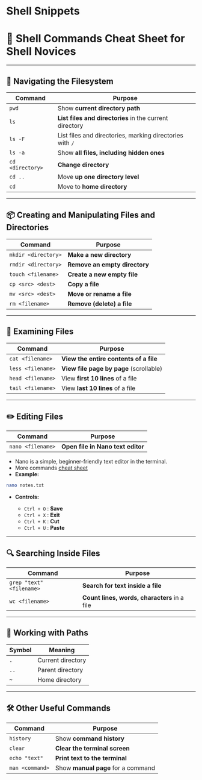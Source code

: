 # Shell Snippets

# 🐚 Shell Commands Cheat Sheet for Shell Novices

---

## 📁 **Navigating the Filesystem**

| Command          | Purpose                                                  |
| ---------------- | -------------------------------------------------------- |
| `pwd`            | Show **current directory path**                          |
| `ls`             | **List files and directories** in the current directory  |
| `ls -F`          | List files and directories, marking directories with `/` |
| `ls -a`          | Show **all files, including hidden ones**                |
| `cd <directory>` | **Change directory**                                     |
| `cd ..`          | Move **up one directory level**                          |
| `cd`             | Move to **home directory**                               |

---

## 📦 **Creating and Manipulating Files and Directories**

| Command             | Purpose                       |
| ------------------- | ----------------------------- |
| `mkdir <directory>` | **Make a new directory**      |
| `rmdir <directory>` | **Remove an empty directory** |
| `touch <filename>`  | **Create a new empty file**   |
| `cp <src> <dest>`   | **Copy a file**               |
| `mv <src> <dest>`   | **Move or rename a file**     |
| `rm <filename>`     | **Remove (delete) a file**    |

---

## 📜 **Examining Files**

| Command           | Purpose                                 |
| ----------------- | --------------------------------------- |
| `cat <filename>`  | **View the entire contents of a file**  |
| `less <filename>` | **View file page by page** (scrollable) |
| `head <filename>` | View **first 10 lines** of a file       |
| `tail <filename>` | View **last 10 lines** of a file        |

---

## ✏️ **Editing Files**

| Command           | Purpose                           |
| ----------------- | --------------------------------- |
| `nano <filename>` | **Open file in Nano text editor** |

* Nano is a simple, beginner-friendly text editor in the terminal.
* More commands [cheat sheet](https://www.unomaha.edu/college-of-information-science-and-technology/computer-science-learning-center/_files/resources/CSLC-Helpdocs-Nano.pdf)
* **Example:**

```bash
nano notes.txt
```

* **Controls:**

  * `Ctrl + O` : **Save**
  * `Ctrl + X` : **Exit**
  * `Ctrl + K` : **Cut**
  * `Ctrl + U` : **Paste**

---

## 🔍 **Searching Inside Files**

| Command                  | Purpose                                      |
| ------------------------ | -------------------------------------------- |
| `grep "text" <filename>` | **Search for text inside a file**            |
| `wc <filename>`          | **Count lines, words, characters** in a file |

---

## 🔗 **Working with Paths**

| Symbol | Meaning           |
| ------ | ----------------- |
| `.`    | Current directory |
| `..`   | Parent directory  |
| `~`    | Home directory    |

---

## 🛠 **Other Useful Commands**

| Command         | Purpose                            |
| --------------- | ---------------------------------- |
| `history`       | Show **command history**           |
| `clear`         | **Clear the terminal screen**      |
| `echo "text"`   | **Print text to the terminal**     |
| `man <command>` | Show **manual page** for a command |
